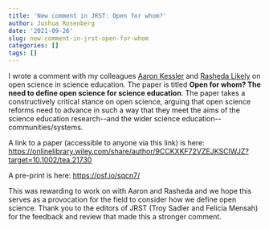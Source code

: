 ```yaml
---
title: 'New comment in JRST: Open for whom?'
author: Joshua Rosenberg
date: '2021-09-26'
slug: new-comment-in-jrst-open-for-whom
categories: []
tags: []
---
```


I wrote a comment with my colleagues [Aaron Kessler](https://openlearning.mit.edu/about/our-team/aaron-kessler) and [Rasheda Likely](https://bagwell.kennesaw.edu/departments/eece/faculty/ece-faculty-index.php) on open science in science education. The paper is titled **Open for whom? The need to define open science for science education**. The paper takes a constructively critical stance on open science, arguing that open science reforms need to advance in such a way that they meet the aims of the science education research--and the wider science education--communities/systems.

A link to a paper (accessible to anyone via this link) is here: https://onlinelibrary.wiley.com/share/author/9CCKXKF72VZEJKSCIWJZ?target=10.1002/tea.21730

A pre-print is here: https://osf.io/sqcn7/

This was rewarding to work on with Aaron and Rasheda and we hope this serves as a provocation for the field to consider how we define open science. Thank you to the editors of JRST (Troy Sadler and Felicia Mensah) for the feedback and review that made this a stronger comment.